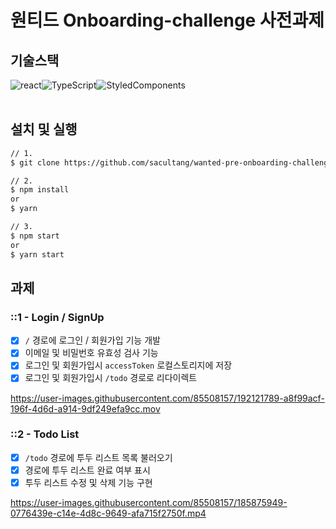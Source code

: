 # 원티드 Onboarding-challenge 사전과제

## 기술스택

<div style="display:flex">
<img src="https://img.shields.io/badge/-React-61DAFB?style=flat&logo=react&logoColor=white" alt="react">
<img src="https://img.shields.io/badge/TypeScript-3178C6?style=flat&logo=TypeScript&logoColor=white" alt="TypeScript">
<img src="https://img.shields.io/badge/-StyledComponents-DB7093?style=flat&logo=styled-components&logoColor=white" alt="StyledComponents">
</div>
<br/>

## 설치 및 실행

```bash
// 1.
$ git clone https://github.com/sacultang/wanted-pre-onboarding-challenge-fe-1

// 2.
$ npm install
or
$ yarn

// 3.
$ npm start
or
$ yarn start
```

## 과제

### ::1 - Login / SignUp

- [x] `/` 경로에 로그인 / 회원가입 기능 개발
- [x] 이메일 및 비밀번호 유효성 검사 기능
- [x] 로그인 및 회원가입시 `accessToken` 로컬스토리지에 저장
- [x] 로그인 및 회원가입시 `/todo` 경로로 리다이렉트

https://user-images.githubusercontent.com/85508157/192121789-a8f99acf-196f-4d6d-a914-9df249efa9cc.mov

### ::2 - Todo List

- [x] `/todo` 경로에 투두 리스트 목록 불러오기
- [x] 경로에 투두 리스트 완료 여부 표시
- [x] 투두 리스트 수정 및 삭제 기능 구현

https://user-images.githubusercontent.com/85508157/185875949-0776439e-c14e-4d8c-9649-afa715f2750f.mp4
